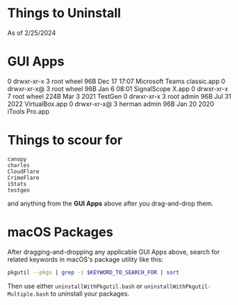 # Things to Uninstall

As of 2/25/2024

# GUI Apps

0 drwxr-xr-x   3 root    wheel    96B Dec 17 17:07 Microsoft Teams classic.app
0 drwxr-xr-x@  3 root    wheel    96B Jan  6 08:01 SignalScope X.app
0 drwxr-xr-x   7 root    wheel   224B Mar  3  2021 TestGen
0 drwxr-xr-x   3 root    admin    96B Jul 31  2022 VirtualBox.app
0 drwxr-xr-x@  3 herman  admin    96B Jan 20  2020 iTools Pro.app

# Things to scour for

```
canopy
charles
CloudFlare
CrimeFlare
iStats
testgen
```

and anything from the **GUI Apps** above after you drag-and-drop them.

# macOS Packages

After dragging-and-dropping any applicable GUI Apps above, search for related keywords in macOS's package utility like this:

```bash
pkgutil --pkgs | grep -i $KEYWORD_TO_SEARCH_FOR | sort
```

Then use either `uninstallWithPkgutil.bash` or `uninstallWithPkgutil-Multiple.bash` to uninstall your packages.
